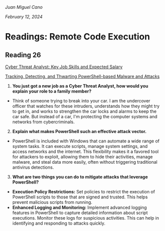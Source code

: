 *Juan Miguel Cano*

*February 12, 2024*


# Readings: Remote Code Execution


## Reading 26

[Cyber Threat Analyst: Key Job Skills and Expected Salary](https://www.toolbox.com/security/vulnerability-management/articles/cyber-threat-analyst-key-jobs-and-salary/)

[Tracking, Detecting, and Thwarting PowerShell-based Malware and Attacks](https://www.trendmicro.com/vinfo/us/security/news/cybercrime-and-digital-threats/tracking-detecting-and-thwarting-powershell-based-malware-and-attacks)


1. **You just got a new job as a Cyber Threat Analyst, how would you explain your role to a family member?**
- Think of someone trying to break into your car. I am the undercover officer that watches for these intruders, understands how they might try to get in, and works to strengthen the car locks and alarms to keep the car safe. But instead of a car, I'm protecting the computer systems and networks from cybercriminals.
2. **Explain what makes PowerShell such an effective attack vector.**
- PowerShell is included with Windows that can automate a wide range of system tasks. It can execute scripts, manage system settings, and access networks and the internet. This flexibility makes it a favored tool for attackers to exploit, allowing them to hide their activities, manage malware, and steal data more easily, often without triggering traditional antivirus detections.
3. **What are two things you can do to mitigate attacks that leverage PowerShell?**
- **Execution Policy Restrictions:** Set policies to restrict the execution of PowerShell scripts to those that are signed and trusted. This helps prevent malicious scripts from running.
- **Enhanced Logging and Monitoring:** Implement advanced logging features in PowerShell to capture detailed information about script executions. Monitor these logs for suspicious activities. This can help in identifying and responding to attacks quickly.